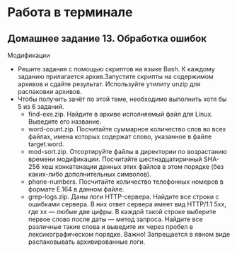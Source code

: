 # Работа в терминале


## Домашнее задание 13. Обработка ошибок

Модификации
 * Решите задания с помощью скриптов на языке Bash. К каждому заданию прилагается архив.Запустите скрипты на содержимом архивов и сдайте результат. Используйте утилиту unzip для распаковки архивов.
 * Чтобы получить зачёт по этой теме, необходимо выполнить хотя бы 5 из 6 заданий.
    * find-exe.zip. Найдите в архиве исполняемый файл для Linux. Выведите его название.
    * word-count.zip. Посчитайте суммарное количество слов во всех файлах, имена которых содержат слово, указанное в файле target.word.
    * mod-sort.zip. Отсортируйте файлы в директории по возрастанию времени модификации. Посчитайте шестнадцатиричный SHA-256 хеш конкатенации данных этих файлов в этом порядке (без каких-либо дополнительных символов).
    * phone-numbers. Посчитайте количество телефонных номеров в формате E.164 в данном файле.
    * grep-logs.zip. Даны логи HTTP-сервера. Найдите все строки с ошибками сервера. В них ответ сервера имеет вид HTTP/1.1 5xx, где xx — любые две цифры. В каждой такой строке выберите первое слово после даты — метод запроса. Найдите все различные такие слова и выведите их через пробел в лексикографическом порядке. Важно! Запрещается в явном виде распаковывать архивированные логи.
    
